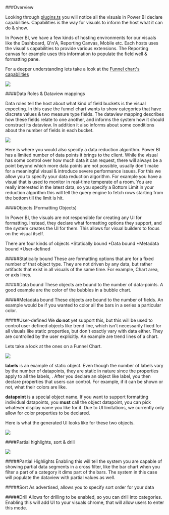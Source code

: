 ###Overview

Looking through [plugins.ts](https://github.com/Microsoft/PowerBI-visuals/blob/master/src/Clients/Visuals/plugins.ts) you will notice all the visuals in Power BI declare capabilities. Capabilities is the way for visuals to inform the host what it can do & show. 

In Power BI, we have a few kinds of hosting environments for our visuals like the Dashboard, Q'n'A, Reporting Canvas, Mobile etc. Each hosts uses the visual's capabilities to provide various extensions. The Reporting canvas for example uses this information to populate the field well & formatting pane.

For a deeper understanding lets take a look at the [Funnel chart's capabilities](https://github.com/Microsoft/PowerBI-visuals/blob/master/src/Clients/Visuals/capabilities/funnelChart.capabilities.ts)

![](https://raw.githubusercontent.com/Microsoft/PowerBI-visuals/resources/capabilities/funnel_caps_overview.PNG)

####Data Roles & Dataview mappings

Data roles tell the host about what kind of field buckets is the visual expecting. In this case the funnel chart wants to show categories that have discrete values & two measure type fields. The dataview mapping describes how these fields relate to one another, and informs the system how it should construct its dataview. In addition it also informs about some conditions about the number of fields in each bucket.

![](https://raw.githubusercontent.com/Microsoft/PowerBI-visuals/resources/capabilities/funnel_caps_dataroles.PNG)

Here is where you would also specify a data reduction algorithm. Power BI has a limited number of data points it brings to the client. While the visual has some control over how much data it can request, there will always be a point beyond which more data points are not possible, usually don't make for a meaningful visual & introduce severe performance issues. For this we allow you to specify your data reduction algorithm. For example you have a visual that is used to monitor in real-time temperate of a room. You are really interested in the latest data, so you specify a Bottom Limit in your reduction algorithm this will tell the query engine to fetch rows starting from the bottom till the limit is hit.

####Objects (Formatting Objects)

In Power BI, the visuals are not responsible for creating any UI for formatting. Instead, they declare what formatting options they support, and the system creates the UI for them. This allows for visual builders to focus on the visual itself.

There are four kinds of objects
*Statically bound
*Data bound
*Metadata bound
*User-defined

#####Statically bound
These are formatting options that are for a fixed number of that object type. They are not driven by any data, but rather artifacts that exist in all visuals of the same time. For example, Chart area, or axis lines. 

#####Data bound
These objects are bound to the number of data-points. A good example are the color of the bubbles in a bubble chart.

#####Metadata bound
These objects are bound to the number of fields. An example would be if you wanted to color all the bars in a series a particular color. 

#####User-defined
We **do not** yet support this, but this will be used to control user defined objects like trend line, which isn't necessarily fixed for all visuals like static properties, but don't exactly vary with data either. They are controlled by the user explicitly. An example are trend lines of a chart.  

Lets take a look at the ones on a Funnel Chart.

![](https://raw.githubusercontent.com/Microsoft/PowerBI-visuals/resources/capabilities/funnel_caps_objects.PNG)

**labels** is an example of static object. Even though the number of labels vary by the number of datapoints, they are static in nature since the properties apply to all the labels, . After you declare an object like label, you then declare properties that users can control. For example, if it can be shown or not, what their colors are like. 

**datapoint** is a special object name. If you want to support formatting individual datapoints, you **must** call the object datapoint, you can pick whatever display name you like for it. Due to UI limitations, we currently only allow for color properties to be declared.

Here is what the generated UI looks like for these two objects.

![](https://raw.githubusercontent.com/Microsoft/PowerBI-visuals/resources/capabilities/funnel_caps_objects_ui.PNG)

####Partial highlights, sort & drill

![](https://raw.githubusercontent.com/Microsoft/PowerBI-visuals/resources/capabilities/funnel_caps_rest.PNG)

#####Partial Highlights
Enabling this will tell the system you are capable of showing partial data segments in a cross filter, like the bar chart when you filter a part of a category it dims part of the bars. The system in this case will populate the dataview with partial values as well.

#####Sort
As advertised, allows you to specify sort order for your data

#####Drill
Allows for drilling to be enabled, so you can drill into categories. Enabling this will add UI to your visuals chrome, that will allow users to enter this mode.